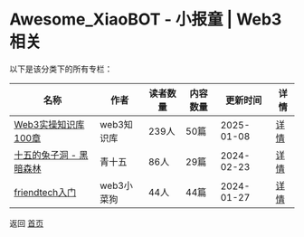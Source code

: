 # Awesome_XiaoBOT - 小报童 | Web3相关

以下是该分类下的所有专栏：

| 名称 | 作者 | 读者数量 | 内容数量 | 更新时间 | 详情 |
|------|------|----------|----------|----------|------|
| [Web3实操知识库100章](https://xiaobot.net/p/brc20?refer=0b133df9-27dc-423b-8101-639049001c13) | web3知识库 | 239人 | 50篇 |  2025-01-08 | [详情](../data/brc20.md) |
| [十五的兔子洞 - 黑暗森林](https://xiaobot.net/p/shiwu?refer=0b133df9-27dc-423b-8101-639049001c13) | 青十五 | 86人 | 29篇 |  2024-02-23 | [详情](../data/shiwu.md) |
| [friendtech入门](https://xiaobot.net/p/abc123?refer=0b133df9-27dc-423b-8101-639049001c13) | web3小菜狗 | 44人 | 44篇 |  2024-01-27 | [详情](../data/abc123.md) |


返回 [首页](../README.md)
